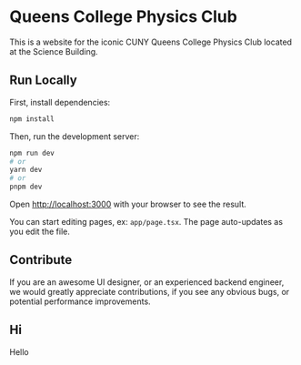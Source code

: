 # Queens College Physics Club

This is a website for the iconic CUNY Queens College Physics Club located at the Science Building.


## Run Locally

First, install dependencies:
```bash
npm install
```

Then, run the development server:

```bash
npm run dev
# or
yarn dev
# or
pnpm dev
```

Open [http://localhost:3000](http://localhost:3000) with your browser to see the result.

You can start editing pages, ex: `app/page.tsx`. The page auto-updates as you edit the file.


## Contribute

If you are an awesome UI designer, or an experienced backend engineer, we would greatly appreciate contributions, if you see any obvious bugs, or potential performance improvements.

## Hi
Hello